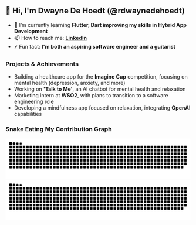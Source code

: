 ## 👋 Hi, I'm Dwayne De Hoedt (@rdwaynedehoedt)

- 🌱 I’m currently learning **Flutter, Dart improving my skills in Hybrid App Development**
- 📫 How to reach me: **[LinkedIn](https://www.linkedin.com/in/rdwaynedehoedt)**
- ⚡ Fun fact: **I'm both an aspiring software engineer and a guitarist**

### Projects & Achievements
- Building a healthcare app for the **Imagine Cup** competition, focusing on mental health (depression, anxiety, and more)
- Working on **'Talk to Me'**, an AI chatbot for mental health and relaxation
- Marketing intern at **WSO2**, with plans to transition to a software engineering role
- Developing a mindfulness app focused on relaxation, integrating **OpenAI** capabilities

### Snake Eating My Contribution Graph
![GitHub Snake animation](https://raw.githubusercontent.com/Platane/snk/output/github-contribution-grid-snake-dark.svg#gh-dark-mode-only)
![GitHub Snake animation](https://raw.githubusercontent.com/Platane/snk/output/github-contribution-grid-snake.svg#gh-light-mode-only)

<!---
rdwaynedehoedt/rdwaynedehoedt is a ✨ special ✨ repository because its `README.md` (this file) appears on your GitHub profile.
You can click the Preview link to take a look at your changes.
--->
